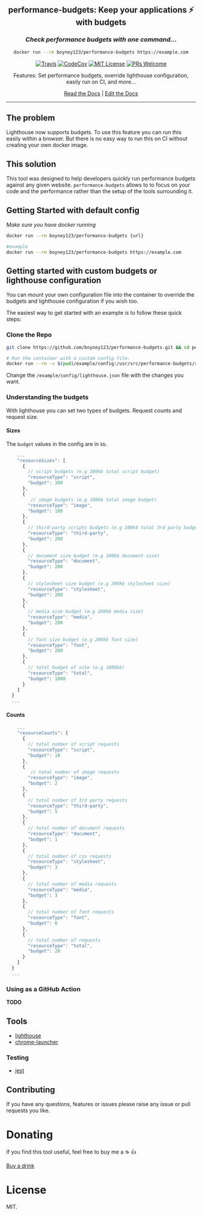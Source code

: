 <div align="center">

<h2>performance-budgets: Keep your applications ⚡ with budgets</h2>


### _Check performance budgets with one command..._

```sh
docker run --rm boyney123/performance-budgets https://example.com
```

[![Travis](https://img.shields.io/travis/boyney123/performance-budgets/master.svg)](https://travis-ci.org/boyney123/performance-budgets)
[![CodeCov](https://codecov.io/gh/boyney123/performance-budgets/branch/master/graph/badge.svg?token=AoXW3EFgMP)](https://codecov.io/gh/boyney123/performance-budgets)
[![MIT License][license-badge]][license]
[![PRs Welcome][prs-badge]][prs]


  <p>Features: Set performance budgets, override lighthouse configuration, easily run on CI, and more... </p>
  
  [Read the Docs](https://performance-budgets.netlify.com/) | [Edit the Docs](https://github.com/boyney123/performance-budgets)

</div>

<hr/>

## The problem

Lighthouse now supports budgets. To use this feature you can run this easily within a browser. But there is no easy way to run this on CI without creating your own docker image.

## This solution

This tool was designed to help developers quickly run performance budgets against any given website. `performance-budgets` allows to to focus on your code and the performance rather than the setup of the tools surrounding it.

## Getting Started with default config

_Make sure you have docker running_

```sh
docker run --rm boyney123/performance-budgets {url}

#example
docker run --rm boyney123/performance-budgets https://example.com
```

## Getting started with custom budgets or lighthouse configuration

You can mount your own configuration file into the container to override the budgets and lighthouse configuration if you wish too.

The easiest way to get started with an example is to follow these quick steps:

### Clone the Repo

```sh
git clone https://github.com/boyney123/performance-budgets.git && cd performance-budgets
```

```sh
# Run the container with a custom config file.
docker run --rm -v $(pwd)/example/config:/usr/src/performance-budgets/src/config boyney123/performance-budgets https://example.com
```

Change the `/example/config/lighthouse.json` file with the changes you want.

### Understanding the budgets

With lighthouse you can set two types of budgets. Request counts and request size.

#### Sizes

The `budget` values in the config are in `kb`.

```javascript
    ...
    "resourceSizes": [
      {
        // script budgets (e.g 300kb total script budget)
        "resourceType": "script",
        "budget": 300
      },
      {
         // image budgets (e.g 100kb total image budget)
        "resourceType": "image",
        "budget": 100
      },
      {
        // third-party scripts budgets (e.g 200kb total 3rd party budget)
        "resourceType": "third-party",
        "budget": 200
      },
      {
        // document size budget (e.g 200kb document size)
        "resourceType": "document",
        "budget": 200
      },
      {
        // stylesheet size budget (e.g 200kb stylesheet size)
        "resourceType": "stylesheet",
        "budget": 200
      },
      {
        // media size budget (e.g 200kb media size)
        "resourceType": "media",
        "budget": 200
      },
      {
        // font size budget (e.g 200kb font size)
        "resourceType": "font",
        "budget": 200
      },
      {
        // total budget of site (e.g 1000kb)
        "resourceType": "total",
        "budget": 1000
      }
    ]
  }
  ...
```

#### Counts

```javascript
    ...
    "resourceCounts": [
      {
        // total number of script requests
        "resourceType": "script",
        "budget": 10
      },
      {
         // total number of image requests
        "resourceType": "image",
        "budget": 2
      },
      {
        // total number of 3rd party requests
        "resourceType": "third-party",
        "budget": 5
      },
      {
        // total number of document requests
        "resourceType": "document",
        "budget": 1
      },
      {
        // total number of css requests
        "resourceType": "stylesheet",
        "budget": 3
      },
      {
        // total number of media requests
        "resourceType": "media",
        "budget": 3
      },
      {
        // total number of font requests
        "resourceType": "font",
        "budget": 6
      },
      {
        // total number of requests
        "resourceType": "total",
        "budget": 20
      }
    ]
  }
  ...
```

### Using as a GitHub Action

**TODO**

## Tools

- [lighthouse](https://github.com/GoogleChrome/lighthouse)
- [chrome-launcher](https://github.com/GoogleChrome/chrome-launcher)

### Testing

- [jest](https://jestjs.io/)

## Contributing

If you have any questions, features or issues please raise any issue or pull requests you like.

[spectrum-badge]: https://withspectrum.github.io/badge/badge.svg
[spectrum]: https://spectrum.chat/explore-tech
[license-badge]: https://img.shields.io/github/license/boyney123/performance-budgets.svg
[license]: https://github.com/boyney123/performance-budgets/blob/master/LICENSE
[prs-badge]: https://img.shields.io/badge/PRs-welcome-brightgreen.svg?style=flat-square
[prs]: http://makeapullrequest.com
[github-watch-badge]: https://img.shields.io/github/watchers/boyney123/performance-budgets.svg?style=social
[github-watch]: https://github.com/boyney123/performance-budgets/watchers
[twitter]: https://twitter.com/intent/tweet?text=Check%20out%20performance-budgets%20by%20%40boyney123%20https%3A%2F%2Fgithub.com%2Fboyney123%2Fperformance-budgets%20%F0%9F%91%8D
[twitter-badge]: https://img.shields.io/twitter/url/https/github.com/boyney123/performance-budgets.svg?style=social
[github-star-badge]: https://img.shields.io/github/stars/boyney123/performance-budgets.svg?style=social
[github-star]: https://github.com/boyney123/performance-budgets/stargazers

# Donating

If you find this tool useful, feel free to buy me a ☕ 👍

[Buy a drink](https://www.paypal.me/boyney123/5)

# License

MIT.
